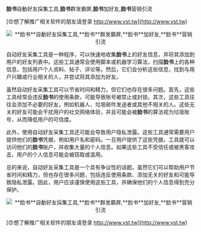 **脸书**自動好友採集工具,**脸书**群发霸屏,**脸书**加好友,**脸书**营销引流

[😍想了解推广相关软件的朋友请登录 http://www.vst.tw](http://www.vst.tw)

 <center><img src="https://vst.tw/MP4/tuiguang/png/1.png" alt="**脸书**自動好友採集工具,**脸书**群发霸屏,**脸书**加好友,**脸书**营销引流"></center>

自动好友采集工具是一种程序，可以快速地收集**脸书**上的好友信息，并将其添加到用户的好友列表中。这些工具通常会使用脚本或机器学习算法，扫描**脸书**上的各种信息，包括用户个人资料、帖子、评论等。然后，它们会分析这些信息，找到与用户兴趣或行业相关的人，并尝试将其添加为好友。

虽然自动好友采集工具可以节省时间和精力，但它们也存在很多问题。首先，这些工具经常会违反**脸书**的使用条款，可能导致账号被禁止或封锁。其次，这些工具往往会添加不必要的好友，例如机器人、垃圾邮件发送者或其他不相关的人。这些无关的好友可能会干扰用户的社交网络体验，并且可能会被**脸书**的算法视为垃圾账号，从而降低用户的可信度。

此外，使用自动好友采集工具还可能会导致用户隐私泄露。这些工具通常需要用户提供他们的**脸书**凭据，例如用户名和密码。一旦用户提供了这些凭据，工具就可以访问他们的**脸书**账户，并收集大量的个人信息。如果这些工具不受信任或被黑客攻击，用户的个人信息可能会被窃取或滥用。

总的来说，自动好友采集工具是一个具有争议性的话题。虽然它们可以帮助用户节省时间和精力，但也存在很多问题，包括违反使用条款、添加无关的好友和可能导致隐私泄露。因此，用户应该谨慎使用这些工具，并确保他们的个人信息得到充分保护。

 <center><img src="https://vst.tw/MP4/tuiguang/png/5.png" alt="**脸书**自動好友採集工具,**脸书**群发霸屏,**脸书**加好友,**脸书**营销引流"></center>

[😍想了解推广相关软件的朋友请登录 http://www.vst.tw](http://www.vst.tw)



